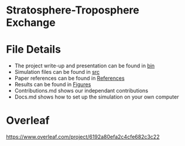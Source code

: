# Stratosphere-Troposphere Exchange

# File Details
- The project write-up and presentation can be found in [bin](https://github.com/lmcfadd6/GroupProjSTE/tree/main/bin)
- Simulation files can be found in [src](https://github.com/lmcfadd6/GroupProjSTE/tree/main/src)
- Paper references can be found in [References](https://github.com/lmcfadd6/GroupProjSTE/tree/main/References)
- Results can be found in [Figures](https://github.com/lmcfadd6/GroupProjSTE/tree/main/Figures)
- Contributions.md shows our independant contributions
- Docs.md shows how to set up the simulation on your own computer

# Overleaf
https://www.overleaf.com/project/6192a80efa2c4cfe682c3c22
